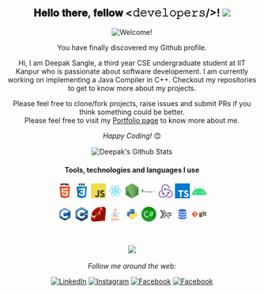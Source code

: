 <div align="center">
<h2> 𝐇𝐞𝐥𝐥𝐨 𝐭𝐡𝐞𝐫𝐞, 𝐟𝐞𝐥𝐥𝐨𝐰 <𝚍𝚎𝚟𝚎𝚕𝚘𝚙𝚎𝚛𝚜/>! <img src="https://tenor.com/blOVi.gif" width="30" ></h2>
</div>


<div align="center" width="50">

<img src="https://media.giphy.com/media/v1.Y2lkPTc5MGI3NjExYTFkNTVlYjNhZDNkYzdhNmJjYzgxMzhmNTVjNjdlMGViYzdkNDhjNiZjdD1n/7U6oeHCxEuq2CERuAY/giphy.gif" alt="Welcome!" width="300"/>

</div>

<div align="center">

You have finally discovered my Github profile. <br>

Hi, I am Deepak Sangle, a third year CSE undergraduate student at IIT Kanpur who is passionate about software developement. I am currently working on implementing a Java Compiler in C++. Checkout my repositories to get to know more about my projects.

Please feel free to clone/fork projects, raise issues and submit PRs if you think something could be better. <br>
Please feel free to visit my <a href="https://home.iitk.ac.in/~sangleds20/">Portfolio page</a> to know more about me.

<i>Happy Coding!</i> 😊

</div>

<div align="center">

<img align="center" src="https://github-readme-stats.vercel.app/api?username=Deepak-Sangle&include_all_commits=true&count_private=true&show_icons=true&line_height=20&title_color=7A7ADB&icon_color=2234AE&text_color=D3D3D3&bg_color=0,000000,130F40" alt="Deepak's Github Stats">

<br/>


<h4 align="center">Tools, technologies and languages I use</h4>
<div align="center">
<code><img height="30" src="https://raw.githubusercontent.com/github/explore/80688e429a7d4ef2fca1e82350fe8e3517d3494d/topics/html/html.png"></code>
<code><img height="30" src="https://raw.githubusercontent.com/github/explore/80688e429a7d4ef2fca1e82350fe8e3517d3494d/topics/css/css.png"></code>
<code><img height="30" src="https://raw.githubusercontent.com/github/explore/80688e429a7d4ef2fca1e82350fe8e3517d3494d/topics/javascript/javascript.png"></code>
<code><img height="30" src="https://raw.githubusercontent.com/github/explore/80688e429a7d4ef2fca1e82350fe8e3517d3494d/topics/react/react.png"></code>
<code><img height="30" src="https://raw.githubusercontent.com/github/explore/80688e429a7d4ef2fca1e82350fe8e3517d3494d/topics/nodejs/nodejs.png"></code>
<code><img height="30" src="https://raw.githubusercontent.com/github/explore/80688e429a7d4ef2fca1e82350fe8e3517d3494d/topics/mongodb/mongodb.png"></code>
<code><img height="30" src="https://raw.githubusercontent.com/github/explore/80688e429a7d4ef2fca1e82350fe8e3517d3494d/topics/redux/redux.png"></code>
<code><img height="30" src="https://raw.githubusercontent.com/github/explore/80688e429a7d4ef2fca1e82350fe8e3517d3494d/topics/typescript/typescript.png"></code>
<code><img height="30" src="https://raw.githubusercontent.com/github/explore/80688e429a7d4ef2fca1e82350fe8e3517d3494d/topics/android/android.png"></code>

<code><img height="30" src="https://raw.githubusercontent.com/github/explore/80688e429a7d4ef2fca1e82350fe8e3517d3494d/topics/c/c.png"></code>
<code><img height="30" src="https://raw.githubusercontent.com/github/explore/80688e429a7d4ef2fca1e82350fe8e3517d3494d/topics/cpp/cpp.png"></code>
<code><img height="30" src="https://raw.githubusercontent.com/github/explore/80688e429a7d4ef2fca1e82350fe8e3517d3494d/topics/ruby/ruby.png"></code>
<code><img height="30" src="https://raw.githubusercontent.com/github/explore/80688e429a7d4ef2fca1e82350fe8e3517d3494d/topics/java/java.png"></code>
<code><img height="30" src="https://raw.githubusercontent.com/github/explore/80688e429a7d4ef2fca1e82350fe8e3517d3494d/topics/python/python.png"></code>
<code><img height="30" src="https://raw.githubusercontent.com/github/explore/80688e429a7d4ef2fca1e82350fe8e3517d3494d/topics/csharp/csharp.png"></code>
<code><img height="30" src="https://raw.githubusercontent.com/github/explore/80688e429a7d4ef2fca1e82350fe8e3517d3494d/topics/haskell/haskell.png"></code>
<code><img height="30" src="https://raw.githubusercontent.com/github/explore/80688e429a7d4ef2fca1e82350fe8e3517d3494d/topics/sql/sql.png"></code>
<code><img height="30" src="https://raw.githubusercontent.com/github/explore/80688e429a7d4ef2fca1e82350fe8e3517d3494d/topics/git/git.png"></code>


<br/>

![](https://visitor-badge.glitch.me/badge?page_id=Deepak-Sangle.Deepak-Sangle)

<i>Follow me around the web:</i><br>

<a href="https://www.linkedin.com/in/deepak-sangle-684218212/" target="_blank"><img src="https://img.shields.io/badge/LinkedIn-%230077B5.svg?&style=flat-square&logo=linkedin&logoColor=white" alt="LinkedIn"></a>
<a href="https://www.instagram.com/_.always_deepak._" target="_blank"><img src="https://img.shields.io/badge/Instagram-%23E4405F.svg?&style=flat-square&logo=instagram&logoColor=white" alt="Instagram"></a>
<a href="https://www.facebook.com/people/Deepak-Sangle/pfbid04z16pPQ5NWkbRpEFDi4S3heoHrMpppR6i88qyKoQDth1CMNEM2wwYcyopUETU9kBl/" target="_blank"><img width="80px" src="https://img.shields.io/badge/Facebook-1877F2?style=for-the-badge&logo=facebook&logoColor=white" alt="Facebook"></a>
<a href="https://codeforces.com/profile/Strawhat-Deepak" target="_blank"><img width="93px" src="https://img.shields.io/badge/Codeforces-445f9d?style=for-the-badge&logo=Codeforces&logoColor=white" alt="Facebook"></a>



</div>

</div>
